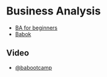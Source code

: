 # Business Analysis

- [BA for beginners](https://betterauds.com/businesses/demystifying-business-analysis-beginners-guide/)
- [Babok](https://www.dropbox.com/scl/fi/rs5iesmk5um7mw2d0iswb/BABOK_V3.pdf)

## Video

- [@babootcamp](https://www.youtube.com/@babootcamp4282/videos)